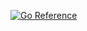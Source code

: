 [![Go Reference](https://pkg.go.dev/badge/github.com/github.com/DuckySoLucky/SkyCrypt-Types.svg)](https://pkg.go.dev/github.com/github.com/DuckySoLucky/SkyCrypt-Types)
